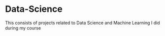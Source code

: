 # Data-Science
This consists of projects related to Data Science and Machine Learning I did during  my course
